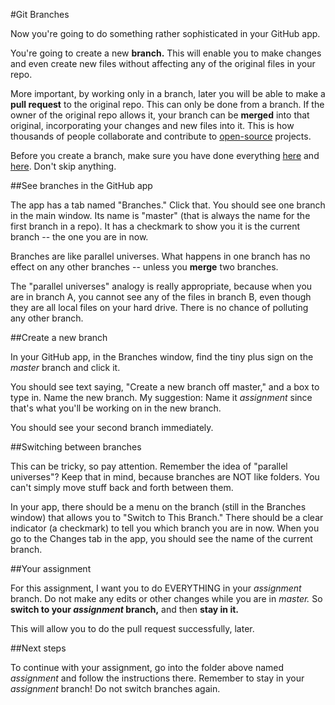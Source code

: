 #Git Branches

Now you're going to do something rather sophisticated in your GitHub app.

You're going to create a new **branch.** This will enable you to make changes and even create new files without affecting any of the original files in your repo.

More important, by working only in a branch, later you will be able to make a **pull request** to the original repo. This can only be done from a branch. If the owner of the original repo allows it, your branch can be **merged** into that original, incorporating your changes and new files into it. This is how thousands of people collaborate and contribute to [open-source](http://opensource.com/resources/what-open-source) projects.

Before you create a branch, make sure you have done everything [here](../github_basics) and [here](../../). Don't skip anything.

##See branches in the GitHub app

The app has a tab named "Branches." Click that. You should see one branch in the main window. Its name is "master" (that is always the name for the first branch in a repo). It has a checkmark to show you it is the current branch -- the one you are in now.

Branches are like parallel universes. What happens in one branch has no effect on any other branches -- unless you **merge** two branches.

The "parallel universes" analogy is really appropriate, because when you are in branch A, you cannot see any of the files in branch B, even though they are all local files on your hard drive. There is no chance of polluting any other branch.

##Create a new branch

In your GitHub app, in the Branches window, find the tiny plus sign on the *master* branch and click it.

You should see text saying, "Create a new branch off master," and a box to type in. Name the new branch. My suggestion: Name it *assignment* since that's what you'll be working on in the new branch.

You should see your second branch immediately.

##Switching between branches

This can be tricky, so pay attention. Remember the idea of "parallel universes"? Keep that in mind, because branches are NOT like folders. You can't simply move stuff back and forth between them.

In your app, there should be a menu on the branch (still in the Branches window) that allows you to "Switch to This Branch." There should be a clear indicator (a checkmark) to tell you which branch you are in now. When you go to the Changes tab in the app, you should see the name of the current branch.

##Your assignment

For this assignment, I want you to do EVERYTHING in your *assignment* branch. Do not make any edits or other changes while you are in *master.* So **switch to your *assignment* branch,** and then **stay in it.**

This will allow you to do the pull request successfully, later.

##Next steps

To continue with your assignment, go into the folder above named *assignment* and follow the instructions there. Remember to stay in your *assignment* branch! Do not switch branches again.
